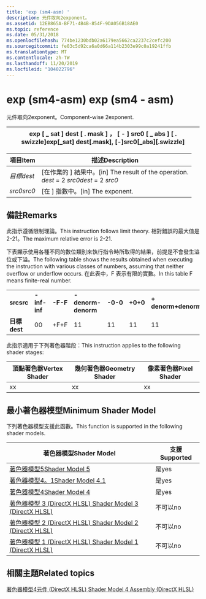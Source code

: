 ```yaml
---
title: 'exp (sm4-asm) '
description: 元件取向2exponent。
ms.assetid: 12EB865A-BF71-4B4B-854F-9DA056B18AE0
ms.topic: reference
ms.date: 05/31/2018
ms.openlocfilehash: 774be1230bdb02a6179ea5662ca2237c2cefc200
ms.sourcegitcommit: fe03c5d92ca6a0d66a114b2303e99c0a19241ffb
ms.translationtype: MT
ms.contentlocale: zh-TW
ms.lasthandoff: 11/20/2019
ms.locfileid: "104022796"
---
```

# <a name="exp-sm4---asm"></a><span data-ttu-id="2d6b6-103">exp (sm4-asm) </span><span class="sxs-lookup"><span data-stu-id="2d6b6-103">exp (sm4 - asm)</span></span>

<span data-ttu-id="2d6b6-104">元件取向2exponent。</span><span class="sxs-lookup"><span data-stu-id="2d6b6-104">Component-wise 2exponent.</span></span>



| <span data-ttu-id="2d6b6-105">exp \[ \_ sat \] dest \[ . mask \] ， \[ - \] src0 \[ \_ abs \] \[ . swizzle\]</span><span class="sxs-lookup"><span data-stu-id="2d6b6-105">exp\[\_sat\] dest\[.mask\], \[-\]src0\[\_abs\]\[.swizzle\]</span></span> |
|------------------------------------------------------------|



 



| <span data-ttu-id="2d6b6-106">項目</span><span class="sxs-lookup"><span data-stu-id="2d6b6-106">Item</span></span>                                                            | <span data-ttu-id="2d6b6-107">描述</span><span class="sxs-lookup"><span data-stu-id="2d6b6-107">Description</span></span>                                                                |
|-----------------------------------------------------------------|----------------------------------------------------------------------------|
| <span data-ttu-id="2d6b6-108"><span id="dest"></span><span id="DEST"></span>*目標*</span><span class="sxs-lookup"><span data-stu-id="2d6b6-108"><span id="dest"></span><span id="DEST"></span>*dest*</span></span><br/> | <span data-ttu-id="2d6b6-109">\[在作業的 \] 結果中。</span><span class="sxs-lookup"><span data-stu-id="2d6b6-109">\[in\] The result of the operation.</span></span><br/> <span data-ttu-id="2d6b6-110">*dest* = 2 *src0*</span><span class="sxs-lookup"><span data-stu-id="2d6b6-110">*dest* = 2 *src0*</span></span><br/> |
| <span data-ttu-id="2d6b6-111"><span id="src0"></span><span id="SRC0"></span>*src0*</span><span class="sxs-lookup"><span data-stu-id="2d6b6-111"><span id="src0"></span><span id="SRC0"></span>*src0*</span></span><br/> | <span data-ttu-id="2d6b6-112">\[在 \] 指數中。</span><span class="sxs-lookup"><span data-stu-id="2d6b6-112">\[in\] The exponent.</span></span><br/>                                            |



 

## <a name="remarks"></a><span data-ttu-id="2d6b6-113">備註</span><span class="sxs-lookup"><span data-stu-id="2d6b6-113">Remarks</span></span>

<span data-ttu-id="2d6b6-114">此指示遵循限制理論。</span><span class="sxs-lookup"><span data-stu-id="2d6b6-114">This instruction follows limit theory.</span></span> <span data-ttu-id="2d6b6-115">相對錯誤的最大值是2-21。</span><span class="sxs-lookup"><span data-stu-id="2d6b6-115">The maximum relative error is 2-21.</span></span>

<span data-ttu-id="2d6b6-116">下表顯示使用各種不同的數位類別來執行指令時所取得的結果，前提是不會發生溢位或下溢。</span><span class="sxs-lookup"><span data-stu-id="2d6b6-116">The following table shows the results obtained when executing the instruction with various classes of numbers, assuming that neither overflow or underflow occurs.</span></span> <span data-ttu-id="2d6b6-117">在此表中，F 表示有限的實數。</span><span class="sxs-lookup"><span data-stu-id="2d6b6-117">In this table F means finite-real number.</span></span>



|          |          |        |             |        |        |             |        |          |         |
|----------|----------|--------|-------------|--------|--------|-------------|--------|----------|---------|
| <span data-ttu-id="2d6b6-118">**src**</span><span class="sxs-lookup"><span data-stu-id="2d6b6-118">**src**</span></span>  | <span data-ttu-id="2d6b6-119">**-inf**</span><span class="sxs-lookup"><span data-stu-id="2d6b6-119">**-inf**</span></span> | <span data-ttu-id="2d6b6-120">**-F**</span><span class="sxs-lookup"><span data-stu-id="2d6b6-120">**-F**</span></span> | <span data-ttu-id="2d6b6-121">**-denorm**</span><span class="sxs-lookup"><span data-stu-id="2d6b6-121">**-denorm**</span></span> | <span data-ttu-id="2d6b6-122">**-0**</span><span class="sxs-lookup"><span data-stu-id="2d6b6-122">**-0**</span></span> | <span data-ttu-id="2d6b6-123">**+0**</span><span class="sxs-lookup"><span data-stu-id="2d6b6-123">**+0**</span></span> | <span data-ttu-id="2d6b6-124">**+ denorm**</span><span class="sxs-lookup"><span data-stu-id="2d6b6-124">**+denorm**</span></span> | <span data-ttu-id="2d6b6-125">**+ F**</span><span class="sxs-lookup"><span data-stu-id="2d6b6-125">**+F**</span></span> | <span data-ttu-id="2d6b6-126">**+ inf**</span><span class="sxs-lookup"><span data-stu-id="2d6b6-126">**+inf**</span></span> | <span data-ttu-id="2d6b6-127">**NaN**</span><span class="sxs-lookup"><span data-stu-id="2d6b6-127">**NaN**</span></span> |
| <span data-ttu-id="2d6b6-128">**目標**</span><span class="sxs-lookup"><span data-stu-id="2d6b6-128">**dest**</span></span> | <span data-ttu-id="2d6b6-129">0</span><span class="sxs-lookup"><span data-stu-id="2d6b6-129">0</span></span>        | <span data-ttu-id="2d6b6-130">+F</span><span class="sxs-lookup"><span data-stu-id="2d6b6-130">+F</span></span>     | <span data-ttu-id="2d6b6-131">1</span><span class="sxs-lookup"><span data-stu-id="2d6b6-131">1</span></span>           | <span data-ttu-id="2d6b6-132">1</span><span class="sxs-lookup"><span data-stu-id="2d6b6-132">1</span></span>      | <span data-ttu-id="2d6b6-133">1</span><span class="sxs-lookup"><span data-stu-id="2d6b6-133">1</span></span>      | <span data-ttu-id="2d6b6-134">1</span><span class="sxs-lookup"><span data-stu-id="2d6b6-134">1</span></span>           | <span data-ttu-id="2d6b6-135">+F</span><span class="sxs-lookup"><span data-stu-id="2d6b6-135">+F</span></span>     | <span data-ttu-id="2d6b6-136">+inf</span><span class="sxs-lookup"><span data-stu-id="2d6b6-136">+inf</span></span>     | <span data-ttu-id="2d6b6-137">NaN</span><span class="sxs-lookup"><span data-stu-id="2d6b6-137">NaN</span></span>     |



 

<span data-ttu-id="2d6b6-138">此指示適用于下列著色器階段：</span><span class="sxs-lookup"><span data-stu-id="2d6b6-138">This instruction applies to the following shader stages:</span></span>



| <span data-ttu-id="2d6b6-139">頂點著色器</span><span class="sxs-lookup"><span data-stu-id="2d6b6-139">Vertex Shader</span></span> | <span data-ttu-id="2d6b6-140">幾何著色器</span><span class="sxs-lookup"><span data-stu-id="2d6b6-140">Geometry Shader</span></span> | <span data-ttu-id="2d6b6-141">像素著色器</span><span class="sxs-lookup"><span data-stu-id="2d6b6-141">Pixel Shader</span></span> |
|---------------|-----------------|--------------|
| <span data-ttu-id="2d6b6-142">x</span><span class="sxs-lookup"><span data-stu-id="2d6b6-142">x</span></span>             | <span data-ttu-id="2d6b6-143">x</span><span class="sxs-lookup"><span data-stu-id="2d6b6-143">x</span></span>               | <span data-ttu-id="2d6b6-144">x</span><span class="sxs-lookup"><span data-stu-id="2d6b6-144">x</span></span>            |



 

## <a name="minimum-shader-model"></a><span data-ttu-id="2d6b6-145">最小著色器模型</span><span class="sxs-lookup"><span data-stu-id="2d6b6-145">Minimum Shader Model</span></span>

<span data-ttu-id="2d6b6-146">下列著色器模型支援此函數。</span><span class="sxs-lookup"><span data-stu-id="2d6b6-146">This function is supported in the following shader models.</span></span>



| <span data-ttu-id="2d6b6-147">著色器模型</span><span class="sxs-lookup"><span data-stu-id="2d6b6-147">Shader Model</span></span>                                              | <span data-ttu-id="2d6b6-148">支援</span><span class="sxs-lookup"><span data-stu-id="2d6b6-148">Supported</span></span> |
|-----------------------------------------------------------|-----------|
| [<span data-ttu-id="2d6b6-149">著色器模型5</span><span class="sxs-lookup"><span data-stu-id="2d6b6-149">Shader Model 5</span></span>](d3d11-graphics-reference-sm5.md)        | <span data-ttu-id="2d6b6-150">是</span><span class="sxs-lookup"><span data-stu-id="2d6b6-150">yes</span></span>       |
| [<span data-ttu-id="2d6b6-151">著色器模型4。1</span><span class="sxs-lookup"><span data-stu-id="2d6b6-151">Shader Model 4.1</span></span>](dx-graphics-hlsl-sm4.md)              | <span data-ttu-id="2d6b6-152">是</span><span class="sxs-lookup"><span data-stu-id="2d6b6-152">yes</span></span>       |
| [<span data-ttu-id="2d6b6-153">著色器模型4</span><span class="sxs-lookup"><span data-stu-id="2d6b6-153">Shader Model 4</span></span>](dx-graphics-hlsl-sm4.md)                | <span data-ttu-id="2d6b6-154">是</span><span class="sxs-lookup"><span data-stu-id="2d6b6-154">yes</span></span>       |
| [<span data-ttu-id="2d6b6-155">著色器模型 3 (DirectX HLSL) </span><span class="sxs-lookup"><span data-stu-id="2d6b6-155">Shader Model 3 (DirectX HLSL)</span></span>](dx-graphics-hlsl-sm3.md) | <span data-ttu-id="2d6b6-156">不可以</span><span class="sxs-lookup"><span data-stu-id="2d6b6-156">no</span></span>        |
| [<span data-ttu-id="2d6b6-157">著色器模型 2 (DirectX HLSL) </span><span class="sxs-lookup"><span data-stu-id="2d6b6-157">Shader Model 2 (DirectX HLSL)</span></span>](dx-graphics-hlsl-sm2.md) | <span data-ttu-id="2d6b6-158">不可以</span><span class="sxs-lookup"><span data-stu-id="2d6b6-158">no</span></span>        |
| [<span data-ttu-id="2d6b6-159">著色器模型 1 (DirectX HLSL) </span><span class="sxs-lookup"><span data-stu-id="2d6b6-159">Shader Model 1 (DirectX HLSL)</span></span>](dx-graphics-hlsl-sm1.md) | <span data-ttu-id="2d6b6-160">不可以</span><span class="sxs-lookup"><span data-stu-id="2d6b6-160">no</span></span>        |



 

## <a name="related-topics"></a><span data-ttu-id="2d6b6-161">相關主題</span><span class="sxs-lookup"><span data-stu-id="2d6b6-161">Related topics</span></span>

<dl> <dt>

[<span data-ttu-id="2d6b6-162">著色器模型4元件 (DirectX HLSL) </span><span class="sxs-lookup"><span data-stu-id="2d6b6-162">Shader Model 4 Assembly (DirectX HLSL)</span></span>](dx-graphics-hlsl-sm4-asm.md)
</dt> </dl>

 

 





